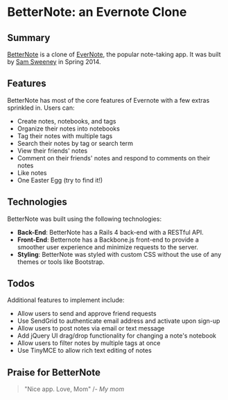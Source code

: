 # BetterNote: an Evernote Clone
## Summary

[BetterNote](http://www.betternote.us) is a clone of [EverNote](http://www.evernote.com), the popular note-taking app.  It was built by [Sam Sweeney](https://www.linkedin.com/profile/view?id=52435518) in Spring 2014.

## Features

BetterNote has most of the core features of Evernote with a few extras sprinkled in.  Users can:

* Create notes, notebooks, and tags
* Organize their notes into notebooks
* Tag their notes with multiple tags
* Search their notes by tag or search term
* View their friends' notes
* Comment on their friends' notes and respond to comments on their notes
* Like notes
* One Easter Egg (try to find it!)

## Technologies

BetterNote was built using the following technologies:

* **Back-End**: BetterNote has a Rails 4 back-end with a RESTful API.
* **Front-End**: Betternote has a Backbone.js front-end to provide a smoother user experience and minimize requests to the server.
* **Styling**: BetterNote was styled with custom CSS without the use of any themes or tools like Bootstrap.

## Todos

Additional features to implement include:

* Allow users to send and approve friend requests
* Use SendGrid to authenticate email address and activate upon sign-up
* Allow users to post notes via email or text message
* Add jQuery UI drag/drop functionality for changing a note's notebook
* Allow users to filter notes by multiple tags at once
* Use TinyMCE to allow rich text editing of notes

## Praise for BetterNote

> "Nice app.  Love, Mom"
/- _My mom_